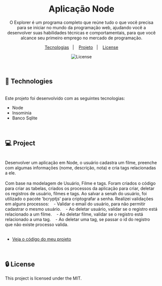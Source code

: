 <h1 align="center">Aplicação Node</h1>

<p align="center">
O Explorer é um programa completo que reúne tudo o que você precisa para se iniciar no mundo da programação web, ajudando você a desenvolver suas habilidades técnicas e comportamentais, para que você alcance seu primeiro emprego no mercado de programação.
<br/>
</p>

<p align="center">
  <a href="#-technologies">Tecnologias</a>&nbsp;&nbsp;&nbsp;|&nbsp;&nbsp;&nbsp;
  <a href="#-project">Projeto</a>&nbsp;&nbsp;&nbsp;|&nbsp;&nbsp;&nbsp;
  <a href="#memo-icense">License</a>
</p>

<p align="center">
  <img alt="License" src="https://img.shields.io/static/v1?label=license&message=MIT&color=49AA26&labelColor=000000">
</p>

<br>

## 🚀 Technologies

<br>
Este projeto foi desenvolvido com as seguintes tecnologias:

- Node
- Insominia
- Banco Sqlite

<br>

## 💻 Project

<br>
Desenvolver um aplicação em Node, o usuário cadastra um filme, preenche com algumas informações (nome, descrição, nota) e cria tags relacionadas a ele.
<br>
<br>
 Com base na modelagem de Usuário, Filme e tags. Foram criados o código para criar as tabelas, criados os processos da aplicação para criar, deletar os registros de usuário, filmes e tags. Ao salvar a senah do usuário, foi utilizado o pacote 'bcryptjs' para criptografar a senha.
Realizei validações em alguns processos:
&nbsp;&nbsp;&nbsp;- Validar o email do usuário, para não permitir cadastrar o mesmo usuário.
&nbsp;&nbsp;&nbsp;- Ao deletar usuário, validar se o registro está relacionado a um filme.
&nbsp;&nbsp;&nbsp;- Ao deletar filme, validar se o registro está relacionado a uma tag.
&nbsp;&nbsp;&nbsp;- Ao deletar uma tag, se passar o id do registro que não existe processo valida.
<br>
<br>

- [Veja o código do meu projeto](https://github.com/wilkaSantos/explorer-nvl8-desafioMinhaAplicacaoNode)

<br>

## 🔒 License

This project is licensed under the MIT.
